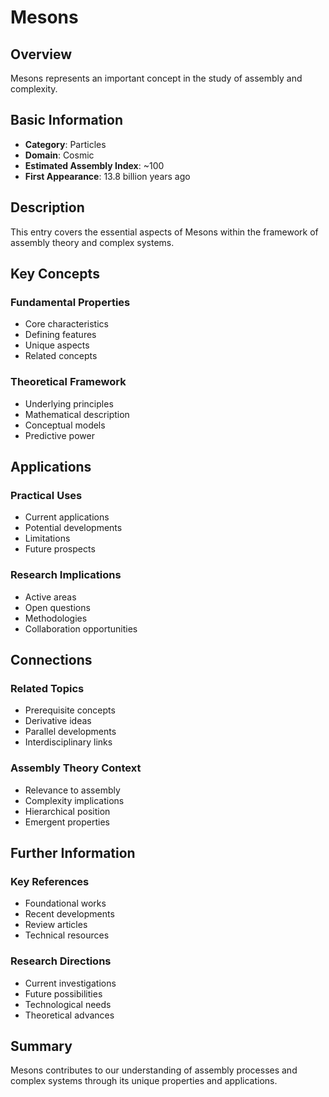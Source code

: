 # Mesons

## Overview

Mesons represents an important concept in the study of assembly and complexity.

## Basic Information

- **Category**: Particles
- **Domain**: Cosmic
- **Estimated Assembly Index**: ~100
- **First Appearance**: 13.8 billion years ago

## Description

This entry covers the essential aspects of Mesons within the framework of assembly theory and complex systems.

## Key Concepts

### Fundamental Properties
- Core characteristics
- Defining features
- Unique aspects
- Related concepts

### Theoretical Framework
- Underlying principles
- Mathematical description
- Conceptual models
- Predictive power

## Applications

### Practical Uses
- Current applications
- Potential developments
- Limitations
- Future prospects

### Research Implications
- Active areas
- Open questions
- Methodologies
- Collaboration opportunities

## Connections

### Related Topics
- Prerequisite concepts
- Derivative ideas
- Parallel developments
- Interdisciplinary links

### Assembly Theory Context
- Relevance to assembly
- Complexity implications
- Hierarchical position
- Emergent properties

## Further Information

### Key References
- Foundational works
- Recent developments
- Review articles
- Technical resources

### Research Directions
- Current investigations
- Future possibilities
- Technological needs
- Theoretical advances

## Summary

Mesons contributes to our understanding of assembly processes and complex systems through its unique properties and applications.
